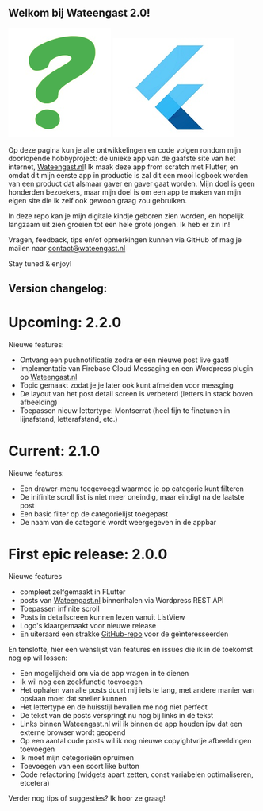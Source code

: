 ## Welkom bij Wateengast 2.0!
![vraagteken-2](vraagteken-2.png)
![flutterlogo](flutter200.jpg)

Op deze pagina kun je alle ontwikkelingen en code volgen rondom mijn doorlopende hobbyproject: de unieke app van de gaafste site van het internet, [Wateengast.nl](https://www.wateengast.nl)! Ik maak deze app from scratch met Flutter, en omdat dit mijn eerste app in productie is zal dit een mooi logboek worden van een product dat alsmaar gaver en gaver gaat worden. Mijn doel is geen honderden bezoekers, maar mijn doel is om een app te maken van mijn eigen site die ik zelf ook gewoon graag zou gebruiken. 

In deze repo kan je mijn digitale kindje geboren zien worden, en hopelijk langzaam uit zien groeien tot een hele grote jongen. Ik heb er zin in!

Vragen, feedback, tips en/of opmerkingen kunnen via GitHub of mag je mailen naar contact@wateengast.nl

Stay tuned & enjoy!


## Version changelog:

# Upcoming: 2.2.0
Nieuwe features:
- Ontvang een pushnotificatie zodra er een nieuwe post live gaat!
- Implementatie van Firebase Cloud Messaging en een Wordpress plugin op [Wateengast.nl](https://www.wateengast.nl)
- Topic gemaakt zodat je je later ook kunt afmelden voor messging
- De layout van het post detail screen is verbeterd (letters in stack boven afbeelding)
- Toepassen nieuw lettertype: Montserrat (heel fijn te finetunen in lijnafstand, letterafstand, etc.)

# Current: 2.1.0
Nieuwe features:
- Een drawer-menu toegevoegd waarmee je op categorie kunt filteren
- De inifinite scroll list is niet meer oneindig, maar eindigt na de laatste post
- Een basic filter op de categorielijst toegepast
- De naam van de categorie wordt weergegeven in de appbar

# First epic release: 2.0.0
Nieuwe features 
- compleet zelfgemaakt in FLutter
- posts van [Wateengast.nl](https://www.wateengast.nl) binnenhalen via Wordpress REST API
- Toepassen infinite scroll
- Posts in detailscreen kunnen lezen vanuit ListView
- Logo's klaargemaakt voor nieuwe release
- En uiteraard een strakke [GitHub-repo](https://github.com/reinonlein/wateengast/tree/master/apps/Flutter/wateengast) voor de geïnteresseerden


En tenslotte, hier een wenslijst van features en issues die ik in de toekomst nog op wil lossen:
- Een mogelijkheid om via de app vragen in te dienen
- Ik wil nog een zoekfunctie toevoegen
- Het ophalen van alle posts duurt mij iets te lang, met andere manier van opslaan moet dat sneller kunnen
- Het lettertype en de huisstijl bevallen me nog niet perfect
- De tekst van de posts verspringt nu nog bij links in de tekst
- Links binnen Wateengast.nl wil ik binnen de app houden ipv dat een externe browser wordt geopend
- Op een aantal oude posts wil ik nog nieuwe copyightvrije afbeeldingen toevoegen
- Ik moet mijn cetegorieën opruimen
- Toevoegen van een soort like button
- Code refactoring (widgets apart zetten, const variabelen optimaliseren, etcetera)

Verder nog tips of suggesties? Ik hoor ze graag!